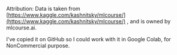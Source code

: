 Attribution:
Data is taken from [https://www.kaggle.com/kashnitsky/mlcourse/](https://www.kaggle.com/kashnitsky/mlcourse/) , and is owned by mlcourse.ai.

I've copied it on GitHub so I could work with it in Google Colab, for NonCommercial purpose.